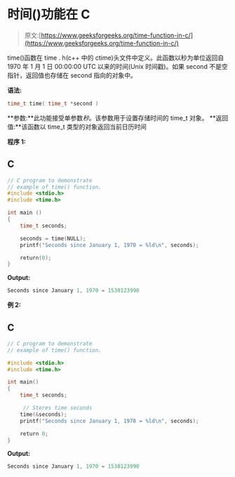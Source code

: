 # 时间()功能在 C

> 原文:[https://www.geeksforgeeks.org/time-function-in-c/](https://www.geeksforgeeks.org/time-function-in-c/)

time()函数在 time . h(c++ 中的 ctime)头文件中定义。此函数以秒为单位返回自 1970 年 1 月 1 日 00:00:00 UTC 以来的时间(Unix 时间戳)。如果 second 不是空指针，返回值也存储在 second 指向的对象中。

**语法:**

```cpp
time_t time( time_t *second )
```

**参数:**此功能接受单参数*秒*。该参数用于设置存储时间的 time_t 对象。
**返回值:**该函数以 time_t 类型的对象返回当前日历时间

**程序 1:**

## C

```cpp
// C program to demonstrate
// example of time() function.
#include <stdio.h>
#include <time.h>

int main ()
{
    time_t seconds;

    seconds = time(NULL);
    printf("Seconds since January 1, 1970 = %ld\n", seconds);

    return(0);
}
```

**Output:** 

```cpp
Seconds since January 1, 1970 = 1538123990
```

**例 2:**

## C

```cpp
// C program to demonstrate
// example of time() function.

#include <stdio.h>
#include <time.h>

int main()
{
    time_t seconds;

     // Stores time seconds
    time(&seconds);
    printf("Seconds since January 1, 1970 = %ld\n", seconds);

    return 0;
}
```

**Output:** 

```cpp
Seconds since January 1, 1970 = 1538123990
```